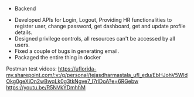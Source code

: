 * Backend

- Developed APIs for Login, Logout, Providing HR functionalities to register user, change password, get dashboard, get and update profile details.
- Designed privilege controls, all resources can't be accessed by all users.
- Fixed a couple of bugs in generating email.
- Packaged the entire thing in docker

Postman test videos:
https://uflorida-my.sharepoint.com/:v:/g/personal/tejasdharmastala_ufl_edu/EbHJohV5WIdOkg0geXiOn2wBwqLk0g3tkNgve7_l7rlDoA?e=6RGebw
https://youtu.be/R5NVkYDmhhM